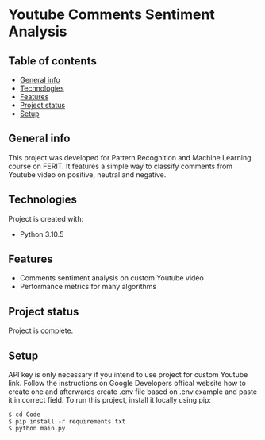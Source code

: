 # Youtube Comments Sentiment Analysis
## Table of contents
* [General info](#general-info)
* [Technologies](#technologies)
* [Features](#features)
* [Project status](#project-status)
* [Setup](#setup)

## General info
This project was developed for Pattern Recognition and Machine Learning course on FERIT.
It features a simple way to classify comments from Youtube video on positive, neutral and negative.
	
## Technologies
Project is created with:
* Python 3.10.5

## Features
* Comments sentiment analysis on custom Youtube video
* Performance metrics for many algorithms

## Project status
Project is complete.
	
## Setup
API key is only necessary if you intend to use project for custom Youtube link.
Follow the instructions on Google Developers offical website how to create one and afterwards 
create .env file based on .env.example and paste it in correct field.
To run this project, install it locally using pip:

```
$ cd Code
$ pip install -r requirements.txt
$ python main.py

```